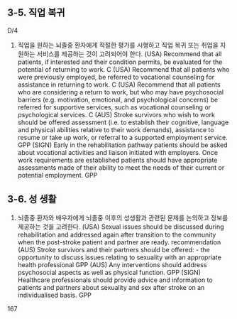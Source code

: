 ## 3-5. 직업 복귀
D/4

1. 직업을 원하는 뇌졸중 환자에게 적절한 평가를 시행하고 직업 복귀 또는 취업을 지원하는 서비스를 제공하는 것이 고려되어야 한다.
    (USA) Recommend that all patients, if interested and their condition permits, be evaluated for the potential of returning to work. C
    (USA) Recommend that all patients who were previously employed, be referred to vocational counseling for assistance in returning to work. C
    (USA) Recommend that all patients who are considering a return to work, but who may have psychosocial barriers (e.g. motivation, emotional, and psychological concerns) be referred for supportive services, such as vocational counseling or psychological services. C
    (AUS) Stroke survivors who wish to work should be offered assessment (i.e. to establish their cognitive, language and physical abilities relative to their work demands), assistance to resume or take up work, or referral to a supported employment service. GPP
    (SIGN) Early in the rehabilitation pathway patients should be asked about vocational activities and liaison initiated with employers. Once work requirements are established patients should have appropriate assessments made of their ability to meet the needs of their current or potential employment. GPP

## 3-6. 성 생활

1. 뇌졸중 환자와 배우자에게 뇌졸중 이후의 성생활과 관련된 문제를 논의하고 정보를 제공하는 것을 고려한다.
    (USA) Sexual issues should be discussed during rehabilitation and addressed again after transition to the community when the post-stroke patient and partner are ready. recommendation
    (AUS) Stroke survivors and their partners should be offered:
        - the opportunity to discuss issues relating to sexuality with an appropriate health professional GPP
    (AUS) Any interventions should address psychosocial aspects as well as physical function. GPP
    (SIGN) Healthcare professionals should provide advice and information to patients and partners about sexuality and sex after stroke on an individualised basis. GPP

<PAGE>167
